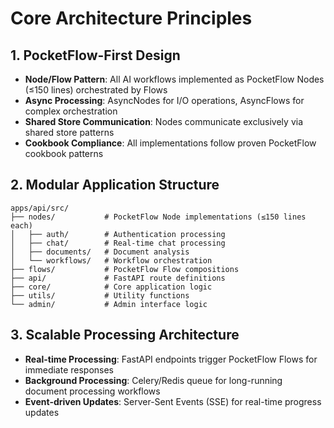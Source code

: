 # Core Architecture Principles

## 1. PocketFlow-First Design
- **Node/Flow Pattern**: All AI workflows implemented as PocketFlow Nodes (≤150 lines) orchestrated by Flows
- **Async Processing**: AsyncNodes for I/O operations, AsyncFlows for complex orchestration
- **Shared Store Communication**: Nodes communicate exclusively via shared store patterns
- **Cookbook Compliance**: All implementations follow proven PocketFlow cookbook patterns

## 2. Modular Application Structure
```
apps/api/src/
├── nodes/           # PocketFlow Node implementations (≤150 lines each)
│   ├── auth/        # Authentication processing
│   ├── chat/        # Real-time chat processing  
│   ├── documents/   # Document analysis
│   └── workflows/   # Workflow orchestration
├── flows/           # PocketFlow Flow compositions
├── api/             # FastAPI route definitions
├── core/            # Core application logic
├── utils/           # Utility functions
└── admin/           # Admin interface logic
```

## 3. Scalable Processing Architecture
- **Real-time Processing**: FastAPI endpoints trigger PocketFlow Flows for immediate responses
- **Background Processing**: Celery/Redis queue for long-running document processing workflows
- **Event-driven Updates**: Server-Sent Events (SSE) for real-time progress updates
